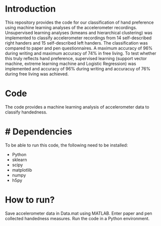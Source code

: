 # Introduction
This repository provides the code for our classification of hand preference using machine learning analyses of the accelerometer recordings. Unsupervised learning analyses (kmeans and hierarchical clustering) was implemented to classify accelerometer recordings from 14 self-described right handers and 15 self-described left handers. The classification was compared to paper and pen questionnaires. A maximum accuracy of 96% during writing and maximum accuracy of 74% in free living. To test whether this truly reflects hand preference, supervised learning (support vector machine, extreme learning machine and Logistic Regression) was implemented and accuracy of 96% during writing and accuracuy of 76% during free living was achieved.  

# Code
The code provides a machine learning analysis of accelerometer data to classify handedness.

# # Dependencies
To be able to run this code, the following need to be installed:
* Python
* sklearn
* scipy
* matplotlib
* numpy
* h5py

# How to run?
Save accelerometer data in Data.mat using MATLAB. Enter paper and pen collected handedness measures. Run the code in a Python environment.
